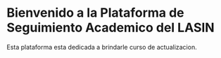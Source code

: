 # Bienvenido a la Plataforma de Seguimiento Academico del LASIN

Esta plataforma esta dedicada a brindarle curso de actualizacion.
